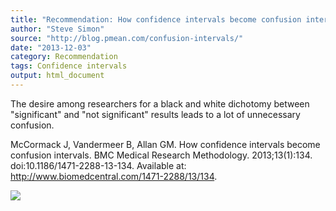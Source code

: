 ```yaml
---
title: "Recommendation: How confidence intervals become confusion intervals."
author: "Steve Simon"
source: "http://blog.pmean.com/confusion-intervals/"
date: "2013-12-03"
category: Recommendation
tags: Confidence intervals
output: html_document
---
```


The desire among researchers for a black and white dichotomy between
"significant" and "not significant" results leads to a lot of
unnecessary confusion. 

<!---More--->

McCormack J, Vandermeer B, Allan GM. How confidence intervals become
confusion intervals. BMC Medical Research Methodology. 2013;13(1):134.
doi:10.1186/1471-2288-13-134. Available at:
http://www.biomedcentral.com/1471-2288/13/134.

![](../../../web/images/13/confusion-intervals01.png)




